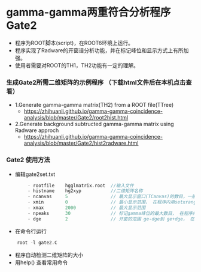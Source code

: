 
# gamma-gamma两重符合分析程序 Gate2

- 程序为ROOT脚本(script)，在ROOT6环境上运行。
- 程序实现了Radware的开窗谱分析功能，并在标记峰位和显示方式上有所加强。
- 使用者需要对ROOT的TH1，TH2功能有一定的理解。

### 生成Gate2所需二维矩阵的示例程序 （下载html文件后在本机点击查看）

- 1.Generate gamma-gamma matrix(TH2) from a ROOT file(TTree)
  - <https://zhihuanli.github.io/gamma-gamma-coincidence-analysis/blob/master/Gate2/root2hist.html>
- 2.Generate background subtructed gamma-gamma matrix using Radware approch
  - <https://zhihuanli.github.io/gamma-gamma-coincidence-analysis/blob/master/Gate2/hist2radware.html>

### Gate2 使用方法

- 编辑gate2set.txt
```cpp
        - rootfile    hgglmatrix.root  //输入文件
        - histname    hg2xyp           //二维矩阵名称
        - ncanvas     5                // 最大显示窗口(TCanvas)的数目，一般不用修改， 在程序内用setncanvas(ncanvas)修改
        - xmin        0                // 最小显示范围， 在程序内用setxrange(xmin,xmax)修改
        - xmax        2000             // 最大显示范围
        - npeaks      30               // 标记gamma峰位的最大数目， 在程序内用setnpeaks(npeaks)修改
        - dge         2                // 开窗的范围 ge-dge到 ge+dge， 在程序内用setpeakwidth(npeaks)修改
```
- 在命令行运行
```cpp
    root -l gate2.C
```
- 程序自动检测二维矩阵的大小
- 用help() 查看常用命令
